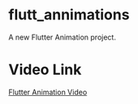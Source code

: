 # flutt_annimations

A new Flutter Animation project.

# Video Link

[Flutter Animation Video](https://drive.google.com/file/d/1zfy4_Z9XCJiV_U7qCBpkFcJak-kmko7a/view?usp=sharing)
